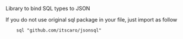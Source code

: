 Library to bind SQL types to JSON

If you do not use original sql package in your file, just import as follow

```
	sql "github.com/itscaro/jsonsql"
```
